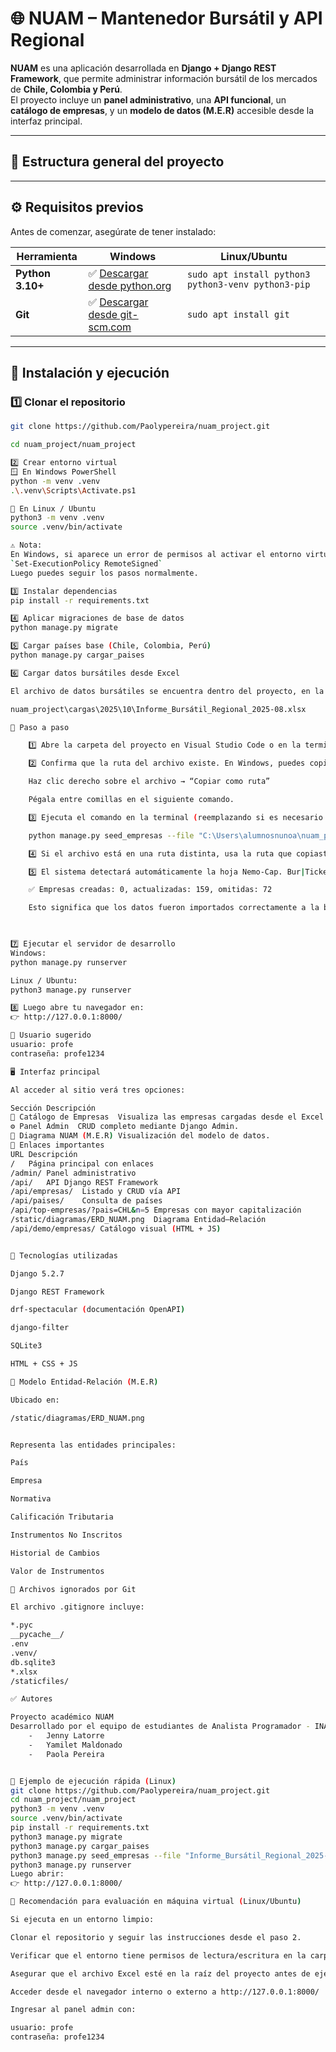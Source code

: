 # 🌐 NUAM – Mantenedor Bursátil y API Regional

**NUAM** es una aplicación desarrollada en **Django + Django REST Framework**, que permite administrar información bursátil de los mercados de **Chile, Colombia y Perú**.  
El proyecto incluye un **panel administrativo**, una **API funcional**, un **catálogo de empresas**, y un **modelo de datos (M.E.R)** accesible desde la interfaz principal.

---

## 📁 Estructura general del proyecto


---

## ⚙️ Requisitos previos

Antes de comenzar, asegúrate de tener instalado:

| Herramienta | Windows | Linux/Ubuntu |
|--------------|----------|--------------|
| **Python 3.10+** | ✅ [Descargar desde python.org](https://www.python.org/downloads/) | `sudo apt install python3 python3-venv python3-pip` |
| **Git** | ✅ [Descargar desde git-scm.com](https://git-scm.com/downloads) | `sudo apt install git` |

---

## 🚀 Instalación y ejecución

### 1️⃣ Clonar el repositorio

```bash
git clone https://github.com/Paolypereira/nuam_project.git

cd nuam_project/nuam_project

2️⃣ Crear entorno virtual
🪟 En Windows PowerShell
python -m venv .venv
.\.venv\Scripts\Activate.ps1

🐧 En Linux / Ubuntu
python3 -m venv .venv
source .venv/bin/activate

⚠️ Nota:
En Windows, si aparece un error de permisos al activar el entorno virtual, ejecuta PowerShell como **Administrador** una sola vez y usa el comando:
`Set-ExecutionPolicy RemoteSigned`
Luego puedes seguir los pasos normalmente.

3️⃣ Instalar dependencias
pip install -r requirements.txt

4️⃣ Aplicar migraciones de base de datos
python manage.py migrate

5️⃣ Cargar países base (Chile, Colombia, Perú)
python manage.py cargar_paises

6️⃣ Cargar datos bursátiles desde Excel

El archivo de datos bursátiles se encuentra dentro del proyecto, en la carpeta:

nuam_project\cargas\2025\10\Informe_Bursátil_Regional_2025-08.xlsx

🧩 Paso a paso

    1️⃣ Abre la carpeta del proyecto en Visual Studio Code o en la terminal.

    2️⃣ Confirma que la ruta del archivo existe. En Windows, puedes copiar la ruta completa desde el Explorador de Archivos:

    Haz clic derecho sobre el archivo → “Copiar como ruta”

    Pégala entre comillas en el siguiente comando.

    3️⃣ Ejecuta el comando en la terminal (reemplazando si es necesario la ruta según tu usuario):

    python manage.py seed_empresas --file "C:\Users\alumnosnunoa\nuam_project\cargas\2025\10\Informe_Bursátil_Regional_2025-08.xlsx"

    4️⃣ Si el archivo está en una ruta distinta, usa la ruta que copiaste en el paso 2.

    5️⃣ El sistema detectará automáticamente la hoja Nemo-Cap. Bur|Ticker-Market Cap y mostrará un resultado similar a:

    ✅ Empresas creadas: 0, actualizadas: 159, omitidas: 72

    Esto significa que los datos fueron importados correctamente a la base de datos.

    

7️⃣ Ejecutar el servidor de desarrollo
Windows:
python manage.py runserver

Linux / Ubuntu:
python3 manage.py runserver

8️⃣ Luego abre tu navegador en:
👉 http://127.0.0.1:8000/

🧩 Usuario sugerido 
usuario: profe
contraseña: profe1234

🖥️ Interfaz principal

Al acceder al sitio verá tres opciones:

Sección	Descripción
🏢 Catálogo de Empresas	Visualiza las empresas cargadas desde el Excel.
⚙️ Panel Admin	CRUD completo mediante Django Admin.
🧩 Diagrama NUAM (M.E.R)	Visualización del modelo de datos.
🔗 Enlaces importantes
URL	Descripción
/	Página principal con enlaces
/admin/	Panel administrativo
/api/	API Django REST Framework
/api/empresas/	Listado y CRUD vía API
/api/paises/	Consulta de países
/api/top-empresas/?pais=CHL&n=5	Empresas con mayor capitalización
/static/diagramas/ERD_NUAM.png	Diagrama Entidad–Relación
/api/demo/empresas/	Catálogo visual (HTML + JS)


🧱 Tecnologías utilizadas

Django 5.2.7

Django REST Framework

drf-spectacular (documentación OpenAPI)

django-filter

SQLite3

HTML + CSS + JS

🧩 Modelo Entidad-Relación (M.E.R)

Ubicado en:

/static/diagramas/ERD_NUAM.png


Representa las entidades principales:

País

Empresa

Normativa

Calificación Tributaria

Instrumentos No Inscritos

Historial de Cambios

Valor de Instrumentos

🧹 Archivos ignorados por Git

El archivo .gitignore incluye:

*.pyc
__pycache__/
.env
.venv/
db.sqlite3
*.xlsx
/staticfiles/

✅ Autores

Proyecto académico NUAM
Desarrollado por el equipo de estudiantes de Analista Programador - INACAP
    -   Jenny Latorre
    -   Yamilet Maldonado
    -   Paola Pereira


🧾 Ejemplo de ejecución rápida (Linux)
git clone https://github.com/Paolypereira/nuam_project.git
cd nuam_project/nuam_project
python3 -m venv .venv
source .venv/bin/activate
pip install -r requirements.txt
python3 manage.py migrate
python3 manage.py cargar_paises
python3 manage.py seed_empresas --file "Informe_Bursátil_Regional_2025-08.xlsx"
python3 manage.py runserver
Luego abrir:
👉 http://127.0.0.1:8000/

🧠 Recomendación para evaluación en máquina virtual (Linux/Ubuntu)

Si ejecuta en un entorno limpio:

Clonar el repositorio y seguir las instrucciones desde el paso 2.

Verificar que el entorno tiene permisos de lectura/escritura en la carpeta del proyecto.

Asegurar que el archivo Excel esté en la raíz del proyecto antes de ejecutar seed_empresas.

Acceder desde el navegador interno o externo a http://127.0.0.1:8000/

Ingresar al panel admin con:

usuario: profe
contraseña: profe1234

